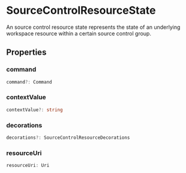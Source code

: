 # SourceControlResourceState

An source control resource state represents the state of an underlying workspace resource within a certain source control group.

## Properties

### command

```typescript
command?: Command
```

### contextValue

```typescript
contextValue?: string
```

### decorations

```typescript
decorations?: SourceControlResourceDecorations
```

### resourceUri

```typescript
resourceUri: Uri
```

[SourceControlResourceDecorations]: SourceControlResourceDecorations.md
[Uri]: Uri.md
[Command]: Command.md
